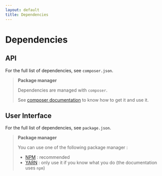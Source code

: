 ```yaml
---
layout: default
title: Dependencies
---
```


# Dependencies

## API

For the full list of dependencies, see `composer.json`.

> **Package manager**
>
> Dependencies are managed with `composer`.
>
> See [composer documentation](https://getcomposer.org/) to know how to get it and use it.


## User Interface

For the full list of dependencies, see `package.json`.

> **Package manager**
>
> You can use one of the following package manager :
>
> - [NPM](https://www.npmjs.com/) : recommended
> - [YARN](https://yarnpkg.com) : only use it if you know what you do (the documentation uses `npm`)

